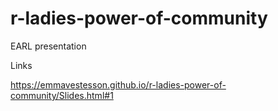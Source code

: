 # r-ladies-power-of-community
EARL presentation


Links

https://emmavestesson.github.io/r-ladies-power-of-community/Slides.html#1
